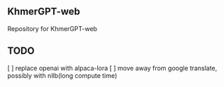 ## KhmerGPT-web

Repository for KhmerGPT-web



## TODO

[ ] replace openai with alpaca-lora
[ ] move away from google translate, possibly with nllb(long compute time)